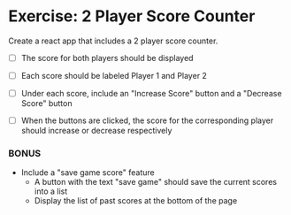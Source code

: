 # Exercise: 2 Player Score Counter

Create a react app that includes a 2 player score counter.

* [ ] The score for both players should be displayed
* [ ] Each score should be labeled Player 1 and Player 2
* [ ] Under each score, include an "Increase Score" button and a "Decrease Score" button
* [ ] When the buttons are clicked, the score for the corresponding player should increase or decrease respectively


### BONUS

* Include a "save game score" feature
  * A button with the text "save game" should save the current scores into a list
  * Display the list of past scores at the bottom of the page